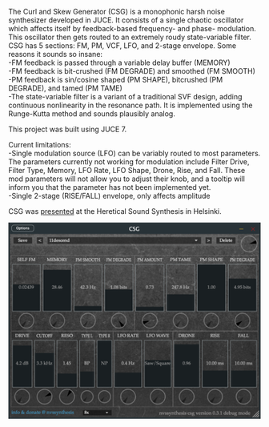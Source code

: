 The Curl and Skew Generator (CSG) is a monophonic harsh noise synthesizer developed in JUCE. It consists of a single chaotic oscillator which affects itself by feedback-based frequency- and phase- modulation. This oscillator then gets routed to an extremely roudy state-variable filter.
<br>
CSG has 5 sections: FM, PM, VCF, LFO, and 2-stage envelope.
Some reasons it sounds so insane: <br>
-FM feedback is passed through a variable delay buffer (MEMORY) <br>
-FM feedback is bit-crushed (FM DEGRADE) and smoothed (FM SMOOTH) <br>
-PM feedback is sin/cosine shaped (PM SHAPE), bitcrushed (PM DEGRADE), and tamed (PM TAME) <br>
-The state-variable filter is a variant of a traditional SVF design, adding continuous nonlinearity in the resonance path. It is implemented using the Runge-Kutta method and sounds plausibly analog. <br>

This project was built using JUCE 7.

Current limitations: <br>
-Single modulation source (LFO) can be variably routed to most parameters. The parameters currently not working for modulation include Filter Drive, Filter Type, Memory, LFO Rate, LFO Shape, Drone, Rise, and Fall. These mod parameters will not allow you to adjust their knob, and a tooltip will inform you that the parameter has not been implemented yet.
 <br>
-Single 2-stage (RISE/FALL) envelope, only affects amplitude <br>

CSG was [presented](https://www.youtube.com/watch?v=okdVPLvdnEc) at the Heretical Sound Synthesis in Helsinki. <br>

![csg](./csg.png "csg standalone")